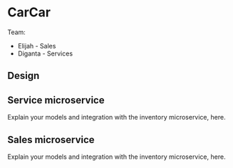 # CarCar

Team:

- Elijah - Sales
- Diganta - Services

## Design

## Service microservice

Explain your models and integration with the inventory
microservice, here.

## Sales microservice

Explain your models and integration with the inventory
microservice, here.
